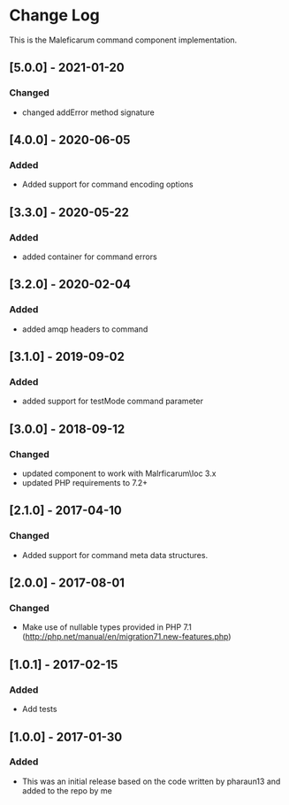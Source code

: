 # Change Log
This is the Maleficarum command component implementation. 

## [5.0.0] - 2021-01-20
### Changed
- changed addError method signature

## [4.0.0] - 2020-06-05
### Added
- Added support for command encoding options

## [3.3.0] - 2020-05-22
### Added
- added container for command errors

## [3.2.0] - 2020-02-04
### Added
- added amqp headers to command

## [3.1.0] - 2019-09-02
### Added
- added support for testMode command parameter

## [3.0.0] - 2018-09-12
### Changed
- updated component to work with Malrficarum\Ioc 3.x
- updated PHP requirements to 7.2+

## [2.1.0] - 2017-04-10
### Changed
- Added support for command meta data structures.

## [2.0.0] - 2017-08-01
### Changed
- Make use of nullable types provided in PHP 7.1 (http://php.net/manual/en/migration71.new-features.php)

## [1.0.1] - 2017-02-15
### Added
- Add tests

## [1.0.0] - 2017-01-30
### Added
- This was an initial release based on the code written by pharaun13 and added to the repo by me
